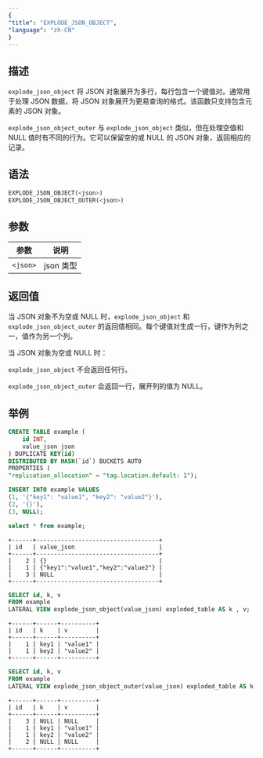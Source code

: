 ```yaml
---
{
"title": "EXPLODE_JSON_OBJECT",
"language": "zh-CN"
}
---
```


## 描述

`explode_json_object` 将 JSON 对象展开为多行，每行包含一个键值对。通常用于处理 JSON 数据，将 JSON 对象展开为更易查询的格式。该函数只支持包含元素的 JSON 对象。

`explode_json_object_outer` 与 `explode_json_object` 类似，但在处理空值和 NULL 值时有不同的行为。它可以保留空的或 NULL 的 JSON 对象，返回相应的记录。

## 语法
```sql
EXPLODE_JSON_OBJECT(<json>)
EXPLODE_JSON_OBJECT_OUTER(<json>)
```

## 参数

| 参数 | 说明 |
| -- | -- |
| `<json>` | json 类型 |

## 返回值

当  JSON 对象不为空或 NULL 时，`explode_json_object` 和 `explode_json_object_outer` 的返回值相同。每个键值对生成一行，键作为列之一，值作为另一个列。

当 JSON 对象为空或 NULL 时：

`explode_json_object` 不会返回任何行。

`explode_json_object_outer`  会返回一行，展开列的值为 NULL。

## 举例

```sql
CREATE TABLE example (
    id INT,
    value_json json
) DUPLICATE KEY(id)
DISTRIBUTED BY HASH(`id`) BUCKETS AUTO
PROPERTIES (
"replication_allocation" = "tag.location.default: 1");
```

```sql
INSERT INTO example VALUES
(1, '{"key1": "value1", "key2": "value2"}'),
(2, '{}'),
(3, NULL);
```

```sql
select * from example;
```

```text
+------+-----------------------------------+
| id   | value_json                        |
+------+-----------------------------------+
|    2 | {}                                |
|    1 | {"key1":"value1","key2":"value2"} |
|    3 | NULL                              |
+------+-----------------------------------+
```

```sql
SELECT id, k, v
FROM example
LATERAL VIEW explode_json_object(value_json) exploded_table AS k , v;
```

```text
+------+------+----------+
| id   | k    | v        |
+------+------+----------+
|    1 | key1 | "value1" |
|    1 | key2 | "value2" |
+------+------+----------+
```

```sql
SELECT id, k, v
FROM example
LATERAL VIEW explode_json_object_outer(value_json) exploded_table AS k, v;
```

```text
+------+------+----------+
| id   | k    | v        |
+------+------+----------+
|    3 | NULL | NULL     |
|    1 | key1 | "value1" |
|    1 | key2 | "value2" |
|    2 | NULL | NULL     |
+------+------+----------+
```
